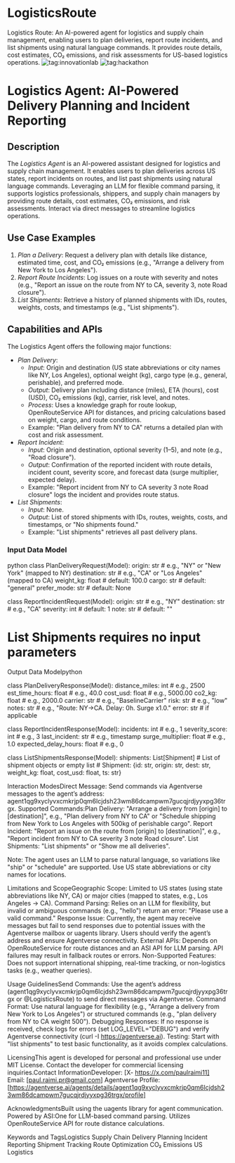 # LogisticsRoute
Logistics Route: An AI-powered agent for logistics and supply chain management, enabling users to plan deliveries, report route incidents, and list shipments using natural language commands. It provides route details, cost estimates, CO₂ emissions, and risk assessments for US-based logistics operations.
![tag:innovationlab](https://img.shields.io/badge/innovationlab-3D8BD3)
![tag:hackathon](https://img.shields.io/badge/hackathon-5F43F1)

# Logistics Agent: AI-Powered Delivery Planning and Incident Reporting

## Description
The *Logistics Agent* is an AI-powered assistant designed for logistics and supply chain management. It enables users to plan deliveries across US states, report incidents on routes, and list past shipments using natural language commands. Leveraging an LLM for flexible command parsing, it supports logistics professionals, shippers, and supply chain managers by providing route details, cost estimates, CO₂ emissions, and risk assessments. Interact via direct messages to streamline logistics operations.

## Use Case Examples
1. *Plan a Delivery*: Request a delivery plan with details like distance, estimated time, cost, and CO₂ emissions (e.g., "Arrange a delivery from New York to Los Angeles").
2. *Report Route Incidents*: Log issues on a route with severity and notes (e.g., "Report an issue on the route from NY to CA, severity 3, note Road closure").
3. *List Shipments*: Retrieve a history of planned shipments with IDs, routes, weights, costs, and timestamps (e.g., "List shipments").

## Capabilities and APIs
The Logistics Agent offers the following major functions:
- *Plan Delivery*:
  - *Input*: Origin and destination (US state abbreviations or city names like NY, Los Angeles), optional weight (kg), cargo type (e.g., general, perishable), and preferred mode.
  - *Output*: Delivery plan including distance (miles), ETA (hours), cost (USD), CO₂ emissions (kg), carrier, risk level, and notes.
  - *Process*: Uses a knowledge graph for route lookup, OpenRouteService API for distances, and pricing calculations based on weight, cargo, and route conditions.
  - Example: "Plan delivery from NY to CA" returns a detailed plan with cost and risk assessment.
- *Report Incident*:
  - *Input*: Origin and destination, optional severity (1–5), and note (e.g., "Road closure").
  - *Output*: Confirmation of the reported incident with route details, incident count, severity score, and forecast data (surge multiplier, expected delay).
  - Example: "Report incident from NY to CA severity 3 note Road closure" logs the incident and provides route status.
- *List Shipments*:
  - *Input*: None.
  - *Output*: List of stored shipments with IDs, routes, weights, costs, and timestamps, or "No shipments found."
  - Example: "List shipments" retrieves all past delivery plans.

### Input Data Model
python
class PlanDeliveryRequest(Model):
    origin: str          # e.g., "NY" or "New York" (mapped to NY)
    destination: str    # e.g., "CA" or "Los Angeles" (mapped to CA)
    weight_kg: float    # default: 100.0
    cargo: str          # default: "general"
    prefer_mode: str    # default: None

class ReportIncidentRequest(Model):
    origin: str         # e.g., "NY"
    destination: str    # e.g., "CA"
    severity: int       # default: 1
    note: str           # default: ""

# List Shipments requires no input parameters

Output Data Modelpython

class PlanDeliveryResponse(Model):
    distance_miles: int      # e.g., 2500
    est_time_hours: float    # e.g., 40.0
    cost_usd: float          # e.g., 5000.00
    co2_kg: float            # e.g., 2000.0
    carrier: str             # e.g., "BaselineCarrier"
    risk: str                # e.g., "low"
    notes: str               # e.g., "Route: NY→CA. Delay: 0h. Surge x1.0."
    error: str               # if applicable

class ReportIncidentResponse(Model):
    incidents: int           # e.g., 1
    severity_score: int      # e.g., 3
    last_incident: str       # e.g., timestamp
    surge_multiplier: float   # e.g., 1.0
    expected_delay_hours: float  # e.g., 0

class ListShipmentsResponse(Model):
    shipments: List[Shipment]  # List of shipment objects or empty list
    # Shipment: {id: str, origin: str, dest: str, weight_kg: float, cost_usd: float, ts: str}

Interaction ModesDirect Message: Send commands via Agentverse messages to the agent’s address: agent1qg9xyclyvxcmkrjp0qm6lcjdsh23wm86dcampwm7gucqjrdjyyxpg36trgx.
Supported Commands:Plan Delivery: "Arrange a delivery from [origin] to [destination]", e.g., "Plan delivery from NY to CA" or "Schedule shipping from New York to Los Angeles with 500kg of perishable cargo".
Report Incident: "Report an issue on the route from [origin] to [destination]", e.g., "Report incident from NY to CA severity 3 note Road closure".
List Shipments: "List shipments" or "Show me all deliveries".

Note: The agent uses an LLM to parse natural language, so variations like "ship" or "schedule" are supported. Use US state abbreviations or city names for locations.

Limitations and ScopeGeographic Scope: Limited to US states (using state abbreviations like NY, CA) or major cities (mapped to states, e.g., Los Angeles → CA).
Command Parsing: Relies on an LLM for flexibility, but invalid or ambiguous commands (e.g., "hello") return an error: "Please use a valid command."
Response Issue: Currently, the agent may receive messages but fail to send responses due to potential issues with the Agentverse mailbox or uagents library. Users should verify the agent’s address and ensure Agentverse connectivity.
External APIs: Depends on OpenRouteService for route distances and an ASI API for LLM parsing. API failures may result in fallback routes or errors.
Non-Supported Features: Does not support international shipping, real-time tracking, or non-logistics tasks (e.g., weather queries).

Usage GuidelinesSend Commands: Use the agent’s address (agent1qg9xyclyvxcmkrjp0qm6lcjdsh23wm86dcampwm7gucqjrdjyyxpg36trgx or @LogisticsRoute) to send direct messages via Agentverse.
Command Format: Use natural language for flexibility (e.g., "Arrange a delivery from New York to Los Angeles") or structured commands (e.g., "plan delivery from NY to CA weight 500").
Debugging Responses: If no response is received, check logs for errors (set LOG_LEVEL="DEBUG") and verify Agentverse connectivity (curl -I https://agentverse.ai).
Testing: Start with "list shipments" to test basic functionality, as it avoids complex calculations.

LicensingThis agent is developed for personal and professional use under MIT License. Contact the developer for commercial licensing inquiries.Contact InformationDeveloper: [X- https://x.com/paulraimi11]
Email: [paul.raimi.pr@gmail.com]
Agentverse Profile: [https://agentverse.ai/agents/details/agent1qg9xyclyvxcmkrjp0qm6lcjdsh23wm86dcampwm7gucqjrdjyyxpg36trgx/profile]

AcknowledgmentsBuilt using the uagents library for agent communication.
Powered by ASI:One for LLM-based command parsing.
Utilizes OpenRouteService API for route distance calculations.

Keywords and TagsLogistics
Supply Chain
Delivery Planning
Incident Reporting
Shipment Tracking
Route Optimization
CO₂ Emissions
US Logistics
